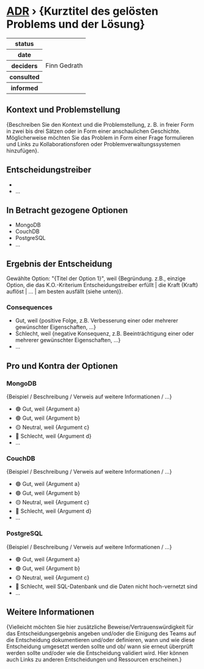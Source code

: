 # [ADR](./README.md) › {Kurztitel des gelösten Problems und der Lösung}

<table>
<tr>
<th>status</th>
<td></td><!-- {proposed / rejected / accepted / deprecated / … / superseded by ADR-0005 <0005-example.md>} -->
</tr>
<tr>
<th>date</th>
<td></td><!-- YYYY-MM-DD, when the decision was last updated -->
</tr>
<tr>
<th>deciders</th>
<td>Finn Gedrath</td><!-- list everyone involved in the decision -->
</tr>
<tr>
<th>consulted</th>
<td></td><!-- list everyone whose opinions are sought (typically subject-matter experts); and with whom there is a two-way communication -->
</tr>
<tr>
<th>informed</th>
<td></td><!-- list everyone who is kept up-to-date on progress; and with whom there is a one-way communication -->
</tr>
</table>


## Kontext und Problemstellung

{Beschreiben Sie den Kontext und die Problemstellung, z. B. in freier Form in zwei bis drei Sätzen oder in Form einer anschaulichen Geschichte. Möglicherweise möchten Sie das Problem in Form einer Frage formulieren und Links zu Kollaborationsforen oder Problemverwaltungssystemen hinzufügen}.

<!-- Dies ist ein optionales Element. Sie können es gerne entfernen. -->
## Entscheidungstreiber

* 
* ... <!-- Anzahl der Treiber kann variieren -->

## In Betracht gezogene Optionen

* MongoDB
* CouchDB
* PostgreSQL
* ... <!-- Anzahl der Optionen kann variieren -->

## Ergebnis der Entscheidung

Gewählte Option: "{Titel der Option 1}", weil
{Begründung. z.B., einzige Option, die das K.O.-Kriterium Entscheidungstreiber erfüllt | die Kraft {Kraft} auflöst | ... | am besten ausfällt (siehe unten)}.

<!-- Dies ist ein optionales Element. Sie können es gerne entfernen. -->
### Consequences

* Gut, weil {positive Folge, z.B. Verbesserung einer oder mehrerer gewünschter Eigenschaften, ...}
* Schlecht, weil {negative Konsequenz, z.B. Beeinträchtigung einer oder mehrerer gewünschter Eigenschaften, ...}
* ... <!-- Anzahl der Konsequenzen kann variieren -->

<!-- Dies ist ein optionales Element. Fühlen Sie sich frei, es zu entfernen. -->

## Pro und Kontra der Optionen

### MongoDB

{Beispiel / Beschreibung / Verweis auf weitere Informationen / ...}

* 🟢 Gut, weil {Argument a}
* 🟢 Gut, weil {Argument b}
* 🟡 Neutral, weil {Argument c}
* 🔴 Schlecht, weil {Argument d}
* ...

### CouchDB

{Beispiel / Beschreibung / Verweis auf weitere Informationen / ...}

* 🟢 Gut, weil {Argument a}
* 🟢 Gut, weil {Argument b}
* 🟡 Neutral, weil {Argument c}
* 🔴 Schlecht, weil {Argument d}
* ...

### PostgreSQL

{Beispiel / Beschreibung / Verweis auf weitere Informationen / ...}

* 🟢 Gut, weil {Argument a}
* 🟢 Gut, weil {Argument b}
* 🟡 Neutral, weil {Argument c}
* 🔴 Schlecht, weil SQL-Datenbank und die Daten nicht hoch-vernetzt sind
* ...

<!-- Dies ist ein optionales Element. Sie können es gerne entfernen. -->
## Weitere Informationen

{Vielleicht möchten Sie hier zusätzliche Beweise/Vertrauenswürdigkeit für das Entscheidungsergebnis angeben und/oder die Einigung des Teams auf die Entscheidung dokumentieren und/oder definieren, wann und wie diese Entscheidung umgesetzt werden sollte und ob/ wann sie erneut überprüft werden sollte und/oder wie die Entscheidung validiert wird. Hier können auch Links zu anderen Entscheidungen und Ressourcen erscheinen.}